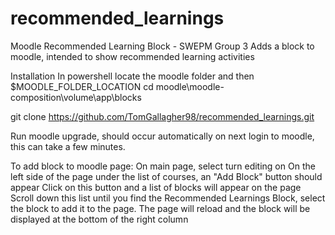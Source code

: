 # recommended_learnings
Moodle Recommended Learning Block - SWEPM Group 3
Adds a block to moodle, intended to show recommended learning activities

Installation
In powershell locate the moodle folder and then
$MOODLE_FOLDER_LOCATION cd moodle\moodle-composition\volume\app\blocks

git clone https://github.com/TomGallagher98/recommended_learnings.git

Run moodle upgrade, should occur automatically on next login to moodle, this can take a few minutes.

To add block to moodle page:
On main page, select turn editing on
On the left side of the page under the list of courses, an "Add Block" button should appear
Click on this button and a list of blocks will appear on the page
Scroll down this list until you find the Recommended Learnings Block, select the block to add it to the page.
The page will reload and the block will be displayed at the bottom of the right column
